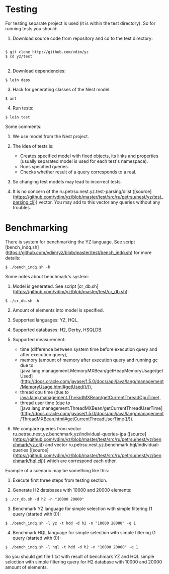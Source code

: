# Testing

For testing separate project is used (it is within the test directory). So for running tests you should:

1. Download source code from repository and cd to the test directory:
<pre>
<code>
$ git clone http://github.com/vdim/yz
$ cd yz/test
</code>
</pre>

2. Download dependencies:
<pre><code>$ lein deps</code></pre>

3. Hack for generating classes of the Nest model:
<pre><code>$ ant </code></pre>

4. Run tests:
<pre><code>$ lein test </code></pre>

Some comments:

1. We use model from the Nest project.

2. The idea of tests is:
    * Creates specified model with fixed objects, its links and properties (usually separated model is used
for each test's namespace). 
    * Runs specified queries.
    * Checks whether result of a query corresponds to a real.

3. So changing test models may lead to incorrect tests.

4. It is no concern of the ru.petrsu.nest.yz.test-parsing/qlist 
([source] (https://github.com/vdim/yz/blob/master/test/src/ru/petrsu/nest/yz/test_parsing.clj)) vector. 
You may add to this vector any queries without any troubles.

# Benchmarking
There is system for benchmarking the YZ language. 
See script [bench_indq.sh] (https://github.com/vdim/yz/blob/master/test/bench_indq.sh) for more details:
<pre><code>$ ./bench_indq.sh -h  </code></pre>

Some notes about benchmark's system:

1. Model is generated. See script [cr_db.sh] (https://github.com/vdim/yz/blob/master/test/cr_db.sh):
<pre><code>$ ./cr_db.sh -h </code></pre>

2. Amount of elements into model is specified.
2. Supported languages: YZ, HQL.
3. Supported databases: H2, Derby, HSQLDB.
4. Supported measurement: 
    * time (difference between system time before execution query and after execution query), 
    * memory (amount of memory after execution query and running gc due to [java.lang.management.MemoryMXBean/getHeapMemoryUsage/getUsed] 
(http://docs.oracle.com/javase/1.5.0/docs/api/java/lang/management/MemoryUsage.html#getUsed()/)), 
    * thread cpu time (due to [java.lang.management.ThreadMXBean/getCurrentThreadCpuTime][cpu]), 
    * thread user time (due to [java.lang.management.ThreadMXBean/getCurrentThreadUserTime] 
(http://docs.oracle.com/javase/1.5.0/docs/api/java/lang/management/ThreadMXBean.html#getCurrentThreadUserTime()/)).

5. We compare queries from vector ru.petrsu.nest.yz.benchmark.yz/individual-queries-jpa 
([source] (https://github.com/vdim/yz/blob/master/test/src/ru/petrsu/nest/yz/benchmark/yz.clj)) and 
vector ru.petrsu.nest.yz.benchmark.hql/individual-queries 
([source] (https://github.com/vdim/yz/blob/master/test/src/ru/petrsu/nest/yz/benchmark/hql.clj)) which are correspond
each other.

Example of a scenario may be something like this:

1. Execute first three steps from testing section.

2. Generate H2 databases with 10000 and 20000 elements:
<pre><code>$ ./cr_db.sh -d h2 -n "10000 20000" </code></pre>

3. Benchmark YZ language for simple selection with simple filtering (1 query (started with 0)):
<pre><code>$ ./bench_indq.sh -l yz -t hdd -d h2 -n "10000 20000" -q 1</code></pre>

4. Benchmark HQL language for simple selection with simple filtering (1 query (started with 0)):
<pre><code>$ ./bench_indq.sh -l hql -t hdd -d h2 -n "10000 20000" -q 1</code></pre>

So you should get file 1.txt with result of benchmark YZ and HQL simple selection with simple filtering query 
for H2 database with 10000 and 20000 amount of elements.

[cpu]: http://docs.oracle.com/javase/1.5.0/docs/api/java/lang/management/ThreadMXBean.html#getCurrentThreadCpuTime() "cpu"
